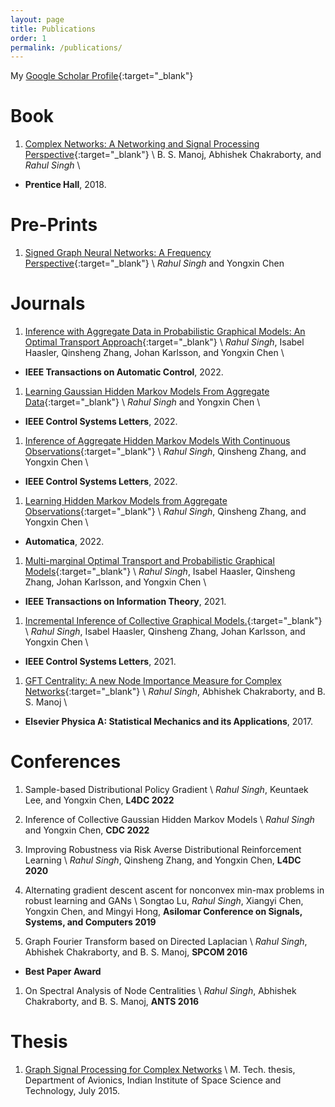 ```yaml
---
layout: page
title: Publications
order: 1
permalink: /publications/
---
```


My [Google Scholar Profile](https://scholar.google.com/citations?hl=en&user=HF_VfkMAAAAJ&view_op=list_works&sortby=pubdate){:target="_blank"}



# Book

1. [Complex Networks: A Networking and Signal Processing Perspective](https://complexnetworksbook.github.io/){:target="_blank"} \\
B. S. Manoj, Abhishek Chakraborty, and *Rahul Singh* \\
- **Prentice Hall**, 2018.

# Pre-Prints

1. [Signed Graph Neural Networks: A Frequency Perspective](https://arxiv.org/pdf/2208.07323.pdf){:target="_blank"} \\
*Rahul Singh* and Yongxin Chen

# Journals
1. [Inference with Aggregate Data in Probabilistic Graphical Models: An Optimal Transport Approach](https://arxiv.org/pdf/2003.13933.pdf){:target="_blank"} \\
*Rahul Singh*, Isabel Haasler, Qinsheng Zhang, Johan Karlsson, and Yongxin Chen \\
 - **IEEE Transactions on Automatic Control**, 2022.

1. [Learning Gaussian Hidden Markov Models From Aggregate Data](https://ieeexplore.ieee.org/stamp/stamp.jsp?arnumber=9810354){:target="_blank"} \\
*Rahul Singh* and Yongxin Chen \\
 - **IEEE Control Systems Letters**, 2022.

1. [Inference of Aggregate Hidden Markov Models With Continuous Observations](https://ieeexplore.ieee.org/stamp/stamp.jsp?arnumber=9731510){:target="_blank"} \\
*Rahul Singh*, Qinsheng Zhang, and Yongxin Chen \\
 - **IEEE Control Systems Letters**, 2022.

1. [Learning Hidden Markov Models from Aggregate Observations](https://www.sciencedirect.com/science/article/pii/S0005109821006294){:target="_blank"} \\
*Rahul Singh*, Qinsheng Zhang, and Yongxin Chen \\
 - **Automatica**, 2022.

1. [Multi-marginal Optimal Transport and Probabilistic Graphical Models](https://ieeexplore.ieee.org/stamp/stamp.jsp?arnumber=9422971){:target="_blank"} \\
*Rahul Singh*, Isabel Haasler, Qinsheng Zhang, Johan Karlsson, and Yongxin Chen \\
 - **IEEE Transactions on Information Theory**, 2021.

1. [Incremental Inference of Collective Graphical Models.](https://ieeexplore.ieee.org/stamp/stamp.jsp?arnumber=9119078){:target="_blank"} \\
*Rahul Singh*, Isabel Haasler, Qinsheng Zhang, Johan Karlsson, and Yongxin Chen \\
 - **IEEE Control Systems Letters**, 2021.

1. [GFT Centrality: A new Node Importance Measure for Complex Networks](https://www.sciencedirect.com/science/article/pii/S0378437117306593){:target="_blank"} \\
*Rahul Singh*, Abhishek Chakraborty, and B. S. Manoj \\
- **Elsevier Physica A: Statistical Mechanics and its Applications**, 2017.


# Conferences

1. Sample-based Distributional Policy Gradient \\
*Rahul Singh*, Keuntaek Lee, and Yongxin Chen, **L4DC 2022**

1. Inference of Collective Gaussian Hidden Markov Models \\
*Rahul Singh* and Yongxin Chen, **CDC 2022**

1. Improving Robustness via Risk Averse Distributional Reinforcement Learning \\
*Rahul Singh*, Qinsheng Zhang, and Yongxin Chen, **L4DC 2020**

1. Alternating gradient descent ascent for nonconvex min-max problems in robust learning and GANs \\
Songtao Lu, *Rahul Singh*, Xiangyi Chen, Yongxin Chen, and Mingyi Hong, **Asilomar Conference on Signals, Systems, and Computers 2019**

1. Graph Fourier Transform based on Directed Laplacian \\
*Rahul Singh*, Abhishek Chakraborty, and B. S. Manoj, **SPCOM 2016**
- **Best Paper Award**

1. On Spectral Analysis of Node Centralities \\
*Rahul Singh*, Abhishek Chakraborty, and B. S. Manoj, **ANTS 2016**


# Thesis

1. [Graph Signal Processing for Complex Networks](/MtechThesis.pdf) \\
M. Tech. thesis, Department of Avionics, Indian Institute of Space Science and Technology, July 2015. 


